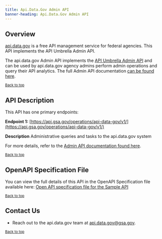```yaml
---
title: Api.Data.Gov Admin API
banner-heading: Api.Data.Gov Admin API
---
```



## Overview

[api.data.gov](https://api.data.gov) is a free API management service for federal agencies. This API implements the API Umbrella Admin API.

The api.data.gov Admin API implements the [API Umbrella Admin API](http://nrel.github.io/api-umbrella/docs/admin-api/) and can be used by api.data.gov agency admins perform admin operations and query their API analytics.  The full Admin API documentation [can be found here](http://nrel.github.io/api-umbrella/docs/admin-api/).

<p><small><a href="#">Back to top</a></small></p>


## API Description

This API has one primary endpoints:

**Endpoint 1:** [https://api.gsa.gov/operations/api-data-gov/v1/](https://api.gsa.gov/operations/api-data-gov/v1/)


**Description**   Administrative queries and tasks to the api.data.gov system

For more details, refer to the [Admin API documentation found here](http://nrel.github.io/api-umbrella/docs/admin-api/).

<p><small><a href="#">Back to top</a></small></p>

## OpenAPI Specification File

You can view the full details of this API in the OpenAPI Specification file available here:
<a href="https://api-umbrella.readthedocs.io/en/latest/_static/admin-api-swagger.yml">Open API specification file for the Sample API</a>

<p><small><a href="#">Back to top</a></small></p>

## Contact Us

* Reach out to the api.data.gov team at [api.data.gov@gsa.gov](mailto:api.data.gov@gsa.gov).  

<p><small><a href="#">Back to top</a></small></p>
